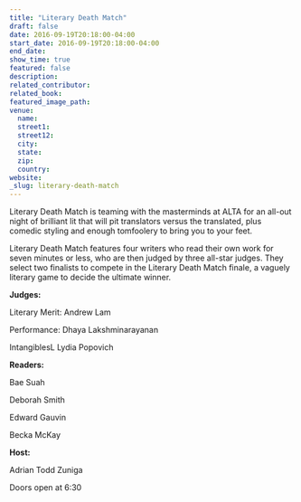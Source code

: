 ```yaml
---
title: "Literary Death Match"
draft: false
date: 2016-09-19T20:18:00-04:00
start_date: 2016-09-19T20:18:00-04:00
end_date:
show_time: true
featured: false
description:
related_contributor:
related_book:
featured_image_path:
venue:
  name:
  street1:
  street12:
  city:
  state:
  zip:
  country:
website:
_slug: literary-death-match
---
```


Literary Death Match is teaming with the masterminds at ALTA for an all-out night of brilliant lit that will pit translators versus the translated, plus comedic styling and enough tomfoolery to bring you to your feet.

Literary Death Match features four writers who read their own work for seven minutes or less, who are then judged by three all-star judges. They select two finalists to compete in the Literary Death Match finale, a vaguely literary game to decide the ultimate winner.

**Judges:**

Literary Merit: Andrew Lam

Performance: Dhaya Lakshminarayanan

IntangiblesL Lydia Popovich

**Readers:**

Bae Suah

Deborah Smith

Edward Gauvin

Becka McKay

**Host:**

Adrian Todd Zuniga

Doors open at 6:30

